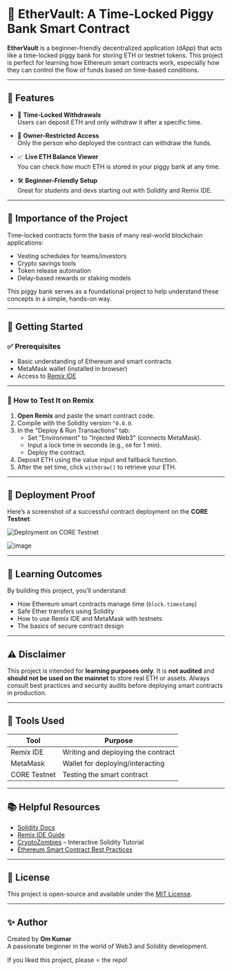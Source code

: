 # 🏦 EtherVault: A Time-Locked Piggy Bank Smart Contract

**EtherVault** is a beginner-friendly decentralized application (dApp) that acts like a time-locked piggy bank for storing ETH or testnet tokens. This project is perfect for learning how Ethereum smart contracts work, especially how they can control the flow of funds based on time-based conditions.

---

## 🌟 Features

- 🔐 **Time-Locked Withdrawals**  
  Users can deposit ETH and only withdraw it after a specific time.

- 👤 **Owner-Restricted Access**  
  Only the person who deployed the contract can withdraw the funds.

- 📈 **Live ETH Balance Viewer**  
  You can check how much ETH is stored in your piggy bank at any time.

- 🛠️ **Beginner-Friendly Setup**  
  Great for students and devs starting out with Solidity and Remix IDE.

---

## 📌 Importance of the Project

Time-locked contracts form the basis of many real-world blockchain applications:

- Vesting schedules for teams/investors
- Crypto savings tools
- Token release automation
- Delay-based rewards or staking models

This piggy bank serves as a foundational project to help understand these concepts in a simple, hands-on way.

---

## 🚀 Getting Started

### ✅ Prerequisites
- Basic understanding of Ethereum and smart contracts
- MetaMask wallet (installed in browser)
- Access to [Remix IDE](https://remix.ethereum.org)

---

### 🧪 How to Test It on Remix

1. **Open Remix** and paste the smart contract code.
2. Compile with the Solidity version `^0.8.0`.
3. In the "Deploy & Run Transactions" tab:
   - Set "Environment" to "Injected Web3" (connects MetaMask).
   - Input a lock time in seconds (e.g., `60` for 1 min).
   - Deploy the contract.
4. Deposit ETH using the value input and fallback function.
5. After the set time, click `withdraw()` to retrieve your ETH.

---

## 📸 Deployment Proof

Here’s a screenshot of a successful contract deployment on the **CORE Testnet**:

![Deployment on CORE Testnet](images/deployment-screenshot.png)



![image](https://github.com/user-attachments/assets/aa968f8a-fce5-4d01-9da3-4005c94affa5)


---

## 🧠 Learning Outcomes

By building this project, you’ll understand:

- How Ethereum smart contracts manage time (`block.timestamp`)
- Safe Ether transfers using Solidity
- How to use Remix IDE and MetaMask with testnets
- The basics of secure contract design

---

## ⚠️ Disclaimer

This project is intended for **learning purposes only**. It is **not audited** and **should not be used on the mainnet** to store real ETH or assets. Always consult best practices and security audits before deploying smart contracts in production.

---

## 🧰 Tools Used

| Tool        | Purpose                          |
|-------------|----------------------------------|
| Remix IDE   | Writing and deploying the contract |
| MetaMask    | Wallet for deploying/interacting  |
| CORE Testnet | Testing the smart contract       |

---

## 📚 Helpful Resources

- [Solidity Docs](https://docs.soliditylang.org/)
- [Remix IDE Guide](https://remix-ide.readthedocs.io/)
- [CryptoZombies](https://cryptozombies.io/) – Interactive Solidity Tutorial
- [Ethereum Smart Contract Best Practices](https://consensys.github.io/smart-contract-best-practices/)

---

## 📄 License

This project is open-source and available under the [MIT License](LICENSE).

---

## ✨ Author

Created by **Om Kumar**  
A passionate beginner in the world of Web3 and Solidity development.

If you liked this project, please ⭐ the repo!
